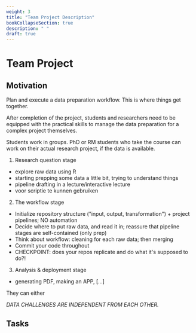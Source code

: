 ```yaml
---
weight: 3
title: "Team Project Description"
bookCollapseSection: true
description: " "
draft: true
---
```


# Team Project

## Motivation

Plan and execute a data preparation workflow. This is where things get together.

After completion of the project, students and researchers need to be equipped with the practical skills to manage the data preparation for a complex project themselves.

Students work in groups. PhD or RM students who take the course can work on their actual research project, if the data is available.

1. Research question stage
- explore raw data using R
- starting prepping some data a little bit, trying to understand things
- pipeline drafting in a lecture/interactive lecture
- voor scriptie te kunnen gebruiken

2. The workflow stage
- Initialize repository structure ("input, output, transformation") + project pipelines; NO automation
- Decide where to put raw data, and read it in; reassure that pipeline stages are self-contained (only prep)
- Think about workflow: cleaning for each raw data; then merging
- Commit your code throughout
- CHECKPOINT: does your repos replicate and do what it's supposed to do?!

3. Analysis & deployment stage
- generating PDF, making an APP, [...]




They can either


*DATA CHALLENGES ARE INDEPENDENT FROM EACH OTHER.*


## Tasks
